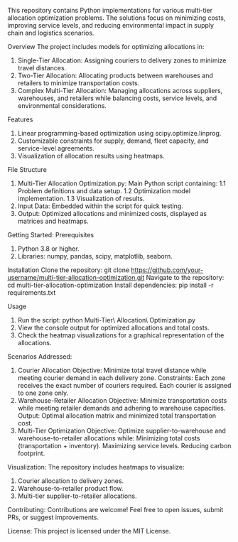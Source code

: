 This repository contains Python implementations for various multi-tier allocation optimization problems. The solutions focus on minimizing costs, improving service levels, and reducing environmental impact in supply chain and logistics scenarios.

Overview
The project includes models for optimizing allocations in:
1. Single-Tier Allocation: Assigning couriers to delivery zones to minimize travel distances.
2. Two-Tier Allocation: Allocating products between warehouses and retailers to minimize transportation costs.
3. Complex Multi-Tier Allocation: Managing allocations across suppliers, warehouses, and retailers while balancing costs, service levels, and environmental considerations.

Features
1. Linear programming-based optimization using scipy.optimize.linprog.
2. Customizable constraints for supply, demand, fleet capacity, and service-level agreements.
3. Visualization of allocation results using heatmaps.

File Structure
1. Multi-Tier Allocation Optimization.py: Main Python script containing:
  1.1 Problem definitions and data setup.
  1.2 Optimization model implementation.
  1.3 Visualization of results.
2. Input Data: Embedded within the script for quick testing.
3. Output: Optimized allocations and minimized costs, displayed as matrices and heatmaps.


Getting Started:
Prerequisites
1. Python 3.8 or higher.
2. Libraries: numpy, pandas, scipy, matplotlib, seaborn.

Installation
Clone the repository: git clone https://github.com/your-username/multi-tier-allocation-optimization.git
Navigate to the repository: cd multi-tier-allocation-optimization
Install dependencies: pip install -r requirements.txt

Usage
1. Run the script: python Multi-Tier\ Allocation\ Optimization.py
2. View the console output for optimized allocations and total costs.
3. Check the heatmap visualizations for a graphical representation of the allocations.


Scenarios Addressed:
1. Courier Allocation
  Objective: Minimize total travel distance while meeting courier demand in each delivery zone.
  Constraints:
    Each zone receives the exact number of couriers required.
    Each courier is assigned to one zone only.
2. Warehouse-Retailer Allocation
  Objective: Minimize transportation costs while meeting retailer demands and adhering to warehouse capacities.
  Output: Optimal allocation matrix and minimized total transportation cost.
3. Multi-Tier Optimization
  Objective: Optimize supplier-to-warehouse and warehouse-to-retailer allocations while:
  Minimizing total costs (transportation + inventory).
  Maximizing service levels.
  Reducing carbon footprint.

Visualization:
The repository includes heatmaps to visualize:
1. Courier allocation to delivery zones.
2. Warehouse-to-retailer product flow.
3. Multi-tier supplier-to-retailer allocations.


Contributing: Contributions are welcome! Feel free to open issues, submit PRs, or suggest improvements.

License: This project is licensed under the MIT License.
